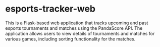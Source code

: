 # esports-tracker-web
This is a Flask-based web application that tracks upcoming and past esports tournaments and matches using the PandaScore API. The application allows users to view details of tournaments and matches for various games, including sorting functionality for the matches.
